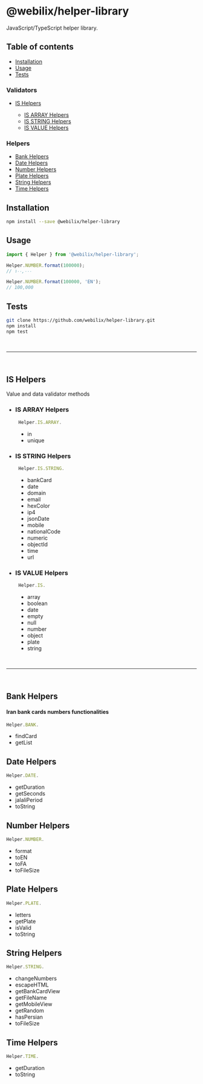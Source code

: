 # @webilix/helper-library

JavaScript/TypeScript helper library.

## Table of contents

-   [Installation](#installation)
-   [Usage](#usage)
-   [Tests](#tests)

### Validators

-   [IS Helpers](#is-helpers)

    -   [IS ARRAY Helpers](#is-array-helpers)
    -   [IS STRING Helpers](#is-string-helpers)
    -   [IS VALUE Helpers](#is-value-helpers)

### Helpers

-   [Bank Helpers](#bank-helpers)
-   [Date Helpers](#date-helpers)
-   [Number Helpers](#number-helpers)
-   [Plate Helpers](#plate-helpers)
-   [String Helpers](#string-helpers)
-   [Time Helpers](#time-helpers)

## Installation

```bash
npm install --save @webilix/helper-library
```

## Usage

```typescript
import { Helper } from '@webilix/helper-library';

Helper.NUMBER.format(100000);
// ۱۰۰,۰۰۰

Helper.NUMBER.format(100000, 'EN');
// 100,000
```

## Tests

```bash
git clone https://github.com/webilix/helper-library.git
npm install
npm test
```

<br>

---

<br>

## IS Helpers

Value and data validator methods

-   ### IS ARRAY Helpers
<div style="margin-left: 2rem;">

```javascript
Helper.IS.ARRAY.
```

-   in
-   unique

</div>

-   ### IS STRING Helpers
<div style="margin-left: 2rem;">

```javascript
Helper.IS.STRING.
```

-   bankCard
-   date
-   domain
-   email
-   hexColor
-   ip4
-   jsonDate
-   mobile
-   nationalCode
-   numeric
-   objectId
-   time
-   url

</div>

-   ### IS VALUE Helpers
<div style="margin-left: 2rem;">

```javascript
Helper.IS.
```

-   array
-   boolean
-   date
-   empty
-   null
-   number
-   object
-   plate
-   string

</div>

<br>

---

<br>

## Bank Helpers

#### Iran bank cards numbers functionalities

```javascript
Helper.BANK.
```

-   findCard
-   getList

## Date Helpers

```javascript
Helper.DATE.
```

-   getDuration
-   getSeconds
-   jalaliPeriod
-   toString

## Number Helpers

```javascript
Helper.NUMBER.
```

-   format
-   toEN
-   toFA
-   toFileSize

## Plate Helpers

```javascript
Helper.PLATE.
```

-   letters
-   getPlate
-   isValid
-   toString

## String Helpers

```javascript
Helper.STRING.
```

-   changeNumbers
-   escapeHTML
-   getBankCardView
-   getFileName
-   getMobileView
-   getRandom
-   hasPersian
-   toFileSize

## Time Helpers

```javascript
Helper.TIME.
```

-   getDuration
-   toString
